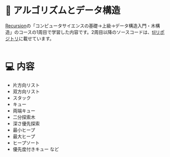 # 📍 アルゴリズムとデータ構造
[Recursion](https://recursionist.io/)の「コンピュータサイエンスの基礎→上級→データ構造入門・木構造」のコースの1周目で学習した内容です。2周目以降のソースコードは、[tilリポジトリ](https://github.com/zakzackr/til/algorithms-and-data-structures)に載せています。  
<br>   
   
# 💻 内容　
* 片方向リスト
* 双方向リスト
* スタック
* キュー
* 両端キュー
* 二分探索木
* 深さ優先探索
* 最小ヒープ
* 最大ヒープ
* ヒープソート
* 優先度付きキュー など
